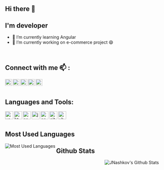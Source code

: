 ## Hi there 👋

## I'm developer
- 🌱 I’m currently learning Angular
- 🔭 I’m currently working on e-commerce project 😄

<br/>

## Connect with me 📫 :

[<img align="left" alt="portfolio" width="22px" src="https://image.flaticon.com/icons/svg/265/265674.svg">][website]
[<img align="left" alt="linkedin" width="22px" src="https://image.flaticon.com/icons/svg/145/145807.svg">][linkedin]
[<img align="left" alt="facebook" width="22px" src="https://image.flaticon.com/icons/svg/145/145802.svg">][facebook]
[<img align="left" alt="instagram" width="22px" src="https://image.flaticon.com/icons/svg/1409/1409946.svg">][instagram]
[<img align="left" alt="twitter" width="22px" src="https://image.flaticon.com/icons/svg/1409/1409937.svg">][twitter]

<br/>
<br/>

## Languages and Tools:

<img align="left" alt="vscode" width="26px" src="https://upload.wikimedia.org/wikipedia/commons/thumb/9/9a/Visual_Studio_Code_1.35_icon.svg/256px-Visual_Studio_Code_1.35_icon.svg.png">
<img align="left" alt="html" width="26px" src="https://image.flaticon.com/icons/svg/919/919827.svg">
<img align="left" alt="css" width="26px" src="https://image.flaticon.com/icons/svg/919/919826.svg">
<img align="left" alt="javascript" width="26px" src="https://image.flaticon.com/icons/svg/919/919828.svg">
<img align="left" alt="angular" width="26px" src="https://upload.wikimedia.org/wikipedia/commons/thumb/c/cf/Angular_full_color_logo.svg/512px-Angular_full_color_logo.svg.png">
<img align="left" alt="git" width="26px" src="https://seeklogo.com/images/G/git-logo-CD8D6F1C09-seeklogo.com.png">
<img align="left" alt="ubuntu" width="26px" src="https://seeklogo.com/images/U/ubuntu-logo-8FDEC6A07B-seeklogo.com.png">

<br/>
<br/>

## Most Used Languages

<img align="left" alt="Most Used Languages" src="https://github-readme-stats.vercel.app/api/top-langs/?username=jnashkov&hide_border=true">

## Github Stats

<img align="right" alt="JNashkov's Github Stats" src="https://github-readme-stats.vercel.app/api?username=jnashkov&show_icons=true&hide_border=true">

[website]: https://jnashkov.github.io/
[linkedin]: https://www.linkedin.com/in/jovan-nashkov-b09819a7/
[facebook]: https://www.facebook.com/jovan.nashkov
[instagram]: https://www.instagram.com/jnashkov/
[twitter]: https://twitter.com/jnashkov




